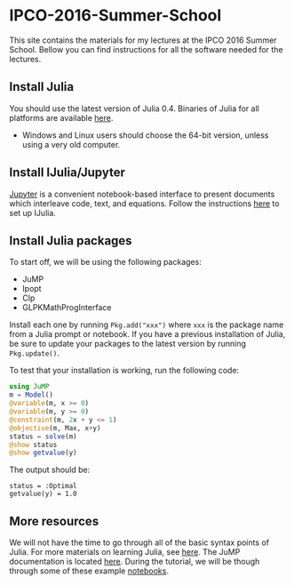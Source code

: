 # IPCO-2016-Summer-School

This site contains the materials for my lectures at the IPCO 2016 Summer School. Bellow you can find instructions for all the software needed for the lectures.

## Install Julia

You should use the latest version of Julia 0.4.
Binaries of Julia for all platforms are available [here](http://julialang.org/downloads/).

- Windows and Linux users should choose the 64-bit version, unless using a very old computer.

## Install IJulia/Jupyter

[Jupyter](http://jupyter.org/) is a convenient notebook-based interface to present documents which interleave code, text, and equations.
Follow the instructions [here](https://github.com/stevengj/julia-mit#installing-julia-and-ijulia) to set up IJulia.

## Install Julia packages

To start off, we will be using the following packages:
- JuMP
- Ipopt
- Clp
- GLPKMathProgInterface

Install each one by running ``Pkg.add("xxx")`` where ``xxx`` is the package name
from a Julia prompt or notebook. If you have a previous installation of Julia,
be sure to update your packages to the latest version by running ``Pkg.update()``.

To test that your installation is working, run the following code:

```julia
using JuMP
m = Model()
@variable(m, x >= 0)
@variable(m, y >= 0)
@constraint(m, 2x + y <= 1)
@objective(m, Max, x+y)
status = solve(m)
@show status
@show getvalue(y)
```

The output should be:

```
status = :Optimal
getvalue(y) = 1.0
```


## More resources

We will not have the time to go through all of the basic syntax points of Julia. For more materials on learning Julia,
see [here](http://julialang.org/learning/). The JuMP documentation is located [here](http://www.juliaopt.org/JuMP.jl/0.13/).
During the tutorial, we will be though through some of these example
[notebooks](http://nbviewer.jupyter.org/github/JuliaOpt/juliaopt-notebooks/tree/master/notebooks/).
